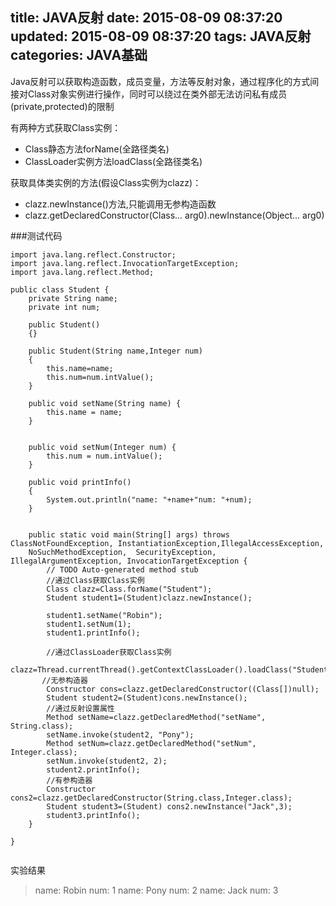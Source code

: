 title: JAVA反射
date: 2015-08-09 08:37:20
updated: 2015-08-09 08:37:20
tags: JAVA反射
categories: JAVA基础
---
Java反射可以获取构造函数，成员变量，方法等反射对象，通过程序化的方式间接对Class对象实例进行操作，同时可以绕过在类外部无法访问私有成员(private,protected)的限制

有两种方式获取Class实例：

* Class静态方法forName(全路径类名)
* ClassLoader实例方法loadClass(全路径类名)
<!--more-->
获取具体类实例的方法(假设Class实例为clazz)：

* clazz.newInstance()方法,只能调用无参构造函数
* clazz.getDeclaredConstructor(Class... arg0).newInstance(Object... arg0)

###测试代码

```
import java.lang.reflect.Constructor;
import java.lang.reflect.InvocationTargetException;
import java.lang.reflect.Method;

public class Student {
	private String name;
	private int num;
	
	public Student()
	{}
	
	public Student(String name,Integer num)
	{
		this.name=name;
		this.num=num.intValue();
	}	
	
	public void setName(String name) {
		this.name = name;
	}


	public void setNum(Integer num) {
		this.num = num.intValue();
	}
	
	public void printInfo()
	{
		System.out.println("name: "+name+"num: "+num);
	}


	public static void main(String[] args) throws ClassNotFoundException, InstantiationException,IllegalAccessException, 
	NoSuchMethodException, 	SecurityException, IllegalArgumentException, InvocationTargetException {
		// TODO Auto-generated method stub
		//通过Class获取Class实例
		Class clazz=Class.forName("Student");
		Student student1=(Student)clazz.newInstance();
		
		student1.setName("Robin");
		student1.setNum(1);
		student1.printInfo();
		
        //通过ClassLoader获取Class实例
		clazz=Thread.currentThread().getContextClassLoader().loadClass("Student");
       //无参构造器
		Constructor cons=clazz.getDeclaredConstructor((Class[])null);
		Student student2=(Student)cons.newInstance();
		//通过反射设置属性
		Method setName=clazz.getDeclaredMethod("setName", String.class);
		setName.invoke(student2, "Pony");
		Method setNum=clazz.getDeclaredMethod("setNum", Integer.class);
		setNum.invoke(student2, 2);		
		student2.printInfo(); 	
		//有参构造器
		Constructor cons2=clazz.getDeclaredConstructor(String.class,Integer.class);
		Student student3=(Student) cons2.newInstance("Jack",3);
		student3.printInfo();
	}

}


```

实验结果
> name: Robin num: 1
name: Pony num: 2
name: Jack num: 3

